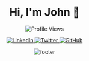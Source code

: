 <!-- Header -->
<h1 align="center">Hi, I'm John 👋</h1>

<!-- Profile Views -->
<p align="center">
  <img src="https://komarev.com/ghpvc/?username=JStuborn&style=flat-square&color=blue" alt="Profile Views" />
</p>

<!-- Social Links (Optional) -->
<p align="center">
  <a href="https://www.linkedin.com/in/j-stub-b-3198/" target="_blank">
    <img src="https://img.shields.io/badge/-LinkedIn-blue?style=flat-square&logo=linkedin" alt="LinkedIn">
  </a>
  <a href="https://twitter.com/TrustCheckCZ" target="_blank">
    <img src="https://img.shields.io/badge/-Twitter-blue?style=flat-square&logo=twitter" alt="Twitter">
  </a>
  <a href="https://github.com/JStuborn" target="_blank">
    <img src="https://img.shields.io/badge/-GitHub-181717?style=flat-square&logo=github" alt="GitHub">
  </a>
</p>

<!-- Footer -->
<p align="center">
  <img src="https://raw.githubusercontent.com/catppuccin/catppuccin/main/assets/footers/gray0_ctp_on_line.svg?sanitize=true" alt="footer" />
</p>
